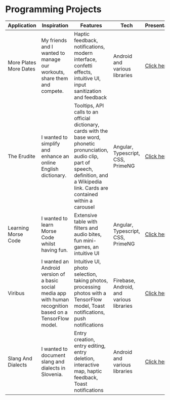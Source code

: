 # Programming Projects
| Application | Inspiration | Features | Tech | Presentation |
| ------ | ------ | ------ | ------ | ------ |
| More Plates More Dates | My friends and I wanted to manage our workouts, share them and compete. | Haptic feedback, notifications, modern interface, confetti effects, intuitive UI, input sanitization and feedback | Android and various libraries| [Click here](https://www.youtube.com/watch?v=pCMMEtVZIIA&list=PLhTtXFMKXOq4HgPnhP0WEjE8imUwLMXv5&index=1&pp=gAQBiAQB)
| The Erudite | I wanted to simplify and enhance an online English dictionary. | Tooltips, API calls to an official dictionary, cards with the base word, phonetic pronunciation, audio clip, part of speech, definition, and a Wikipedia link. Cards are contained within a carousel | Angular, Typescript, CSS, PrimeNG | [Click here](https://www.youtube.com/watch?v=ajdeqdh1yfQ)
| Learning Morse Code | I wanted to learn Morse Code whilst having fun. | Extensive table with filters and audio bites, fun mini-games, an intuitive UI | Angular, Typescript, CSS, PrimeNG| [Click here](https://www.youtube.com/watch?v=yC-5et95mAQ)
| Viribus | I wanted an Android version of a basic social media app with human recognition based on a TensorFlow model.| Intuitive UI, photo selection, taking photos, processing photos with a TensorFlow model, Toast notifications, push notifications| Firebase, Android, and various libraries | [Click here](https://www.youtube.com/watch?v=zC4XaXyUabQ)
| Slang And Dialects | I wanted to document slang and dialects in Slovenia. | Entry creation, entry editing, entry deletion, interactive map, haptic feedback, Toast notifications| Android and various libraries| [Click here](https://www.youtube.com/shorts/y0ISWxmMpqU)
